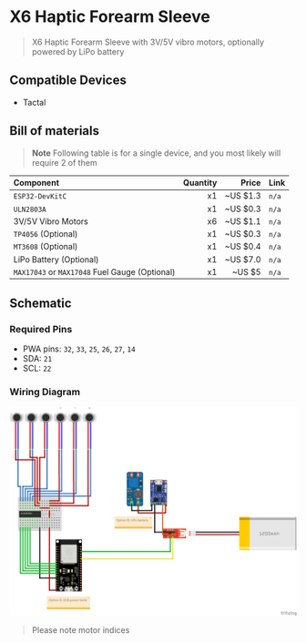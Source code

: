 # X6 Haptic Forearm Sleeve

> X6 Haptic Forearm Sleeve with 3V/5V vibro motors, optionally powered by LiPo battery

## Compatible Devices

* Tactal

## Bill of materials

> **Note**
> Following table is for a single device, and you most likely will require 2 of them

| Component                                      | Quantity |    Price | Link  |
| :--------------------------------------------- | -------: | -------: | :---- |
| `ESP32-DevKitC`                                |       x1 | ~US $1.3 | `n/a` |
| `ULN2803A`                                     |       x1 | ~US $0.3 | `n/a` |
| 3V/5V Vibro Motors                             |       x6 | ~US $1.1 | `n/a` |
| `TP4056` (Optional)                            |       x1 | ~US $0.3 | `n/a` |
| `MT3608` (Optional)                            |       x1 | ~US $0.4 | `n/a` |
| LiPo Battery (Optional)                        |       x1 | ~US $7.0 | `n/a` |
| `MAX17043` or `MAX17048` Fuel Gauge (Optional) |       x1 | ~US $5   | `n/a` |

## Schematic

### Required Pins

* PWA pins: `32`, `33`, `25`, `26`, `27`, `14`
* SDA: `21`
* SCL: `22`

### Wiring Diagram

![Schematic](schematic_bb.png)

> Please note motor indices
